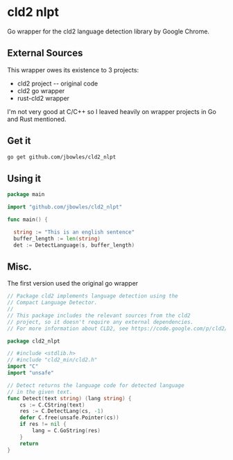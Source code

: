 # cld2 nlpt
Go wrapper for the cld2 language detection library by Google Chrome.

## External Sources
This wrapper owes its existence to 3 projects:

* cld2 project -- original code
* cld2 go wrapper
* rust-cld2 wrapper

I'm not very good at C/C++ so I leaved heavily on wrapper projects in Go and Rust mentioned.


## Get it

```sh
go get github.com/jbowles/cld2_nlpt
```

## Using it

```go
package main

import "github.com/jbowles/cld2_nlpt"

func main() {

  string := "This is an english sentence"
  buffer_length := len(string)
  det := DetectLanguage(s, buffer_length)

```

## Misc.
The first version used the original go wrapper

```go
// Package cld2 implements language detection using the
// Compact Language Detector.
//
// This package includes the relevant sources from the cld2
// project, so it doesn't require any external dependencies.
// For more information about CLD2, see https://code.google.com/p/cld2/.

package cld2_nlpt

// #include <stdlib.h>
// #include "cld2_min/cld2.h"
import "C"
import "unsafe"

// Detect returns the language code for detected language
// in the given text.
func Detect(text string) (lang string) {
	cs := C.CString(text)
	res := C.DetectLang(cs, -1)
	defer C.free(unsafe.Pointer(cs))
	if res != nil {
		lang = C.GoString(res)
	}
	return
}
```
